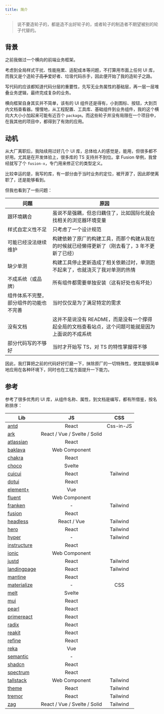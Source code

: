 ```yaml
---
title: 简介
---
```


> 说不要造轮子的，都是造不出好轮子的，或者轮子的制造者不期望被别的轮子代替的。

## 背景

之前我做过一个横向的前端业务框架。

考虑到全局样式干扰、性能拖累、适配成本等问题，不打算用市面上任何 UI 库，而我又是个造轮子~~高手~~爱好者、垃圾代码杀手，因此便开始了我的造轮子之路。

写代码的应该都知道代码分层的重要性，先写无业务属性的基础层，再一层一层堆叠业务逻辑，最终完成复杂的业务。

横向框架自身其实并不简单，该有的 UI 组件还是得有，小到图标、按钮，大到页内文档查看器。慢慢地，从工程配置、工具库、基础组件到业务组件，我的这个横向大大小小加起来可能有近百个 `package`。而这些轮子并没有局限在一个项目中，在我其他的项目中，都得到了有效的应用。

## 动机

从大厂离职后，我陆续用过好几个 UI 库，总体给人的感觉是，能用，但很多都不好用。尤其是在开发体验上，很多库的 TS 支持并不到位。拿 Fusion 举例，我曾经就写了个 `fusion-x`，专门用来修正它的类型定义。

比较幸运的是，我写的库，有一部分由于当时业务的定位，被开源了，因此即使离职了，还是能够看到。

但我也看到了一些问题：

| 问题 | 原因 |
| --- | --- |
| 跟环境耦合 | 虽说不是强耦，但总归藕住了，比如国际化就会找相关的浏览器环境变量 |
| 样式自定义性不足 | 只考虑了一个设计规范 |
| 可能已经没法继续维护 | 构建依赖了原厂的构建工具，而那个构建从我在的时候就已经懒得更新了（刚去看了，3 年不更新了已经） |
| 缺少单测 | 构建工具停止更新造成了相关依赖过时，单测跑不起来了，也就浇灭了我对单测的热情 |
| 不成系统（或品牌） | 所有组件都需要单独安装（这有好处也有坏处） |
| 组件体系不完整，部分组件的功能也不完善 | 当时仅仅是为了满足特定的需求 |
| 没有文档 | 这并不是说没有 README，而是没有一个撑得起全局的文档查看站点，这个问题可能就是因为上面说的不成系统 |
| 部分代码写的不够好 | 当时才开始写 TS，对 TS 的特性掌握得不够 |

因此，我打算把之前的代码好好打磨一下，抹除原厂的一切特殊性，使其能够简单地应用在各种环境下，同时也在工程方面提升一下能力。

## 参考

参考了很多优秀的 UI 库，从组件名称、属性，到文档是编写，都有所借鉴，按名称排序：

| Lib | JS | CSS |
| --- | :-: | :-: |
| [antd](https://ant.design) | React | Css-in-JS |
| [ark](https://ark-ui.com) | React / Vue / Svelte / Solid | |
| [atlassian](https://atlassian.design) | React | |
| [baklava](https://baklava.design) | Web Component | |
| [chakra](https://www.chakra-ui.com) | React | |
| [choco](https://choco-ui.com) | Svelte | |
| [cuicui](https://cuicui.day) | React | Tailwind |
| [dotui](https://dotui.org) | React | |
| [element+](https://element-plus.org) | Vue | |
| [fluent](https://learn.microsoft.com/en-us/fluent-ui/web-components) | Web Component | |
| [franken](https://franken-ui.dev) | - | Tailwind |
| [fusion](https://fusion.design) | React | |
| [headless](https://headlessui.com) | React / Vue | Tailwind |
| [hero](https://www.heroui.com) | React | Tailwind |
| [hyper](https://www.hyperui.dev) | - | Tailwind |
| [instructure](https://instructure.design) | React | |
| [ionic](https://ionicframework.com) | Web Component | |
| [justd](https://getjustd.com) | React | Tailwind |
| [landingpage](https://ui.nafisbd.com) | React | Tailwind |
| [mantine](https://mantine.dev) | React | |
| [materialize](https://materializecss.com) | - | CSS |
| [melt](https://www.melt-ui.com) | Svelte | |
| [mui](https://mui.com) | React | |
| [pearl](https://docs.pearl-ui.dev) | React | |
| [primereact](https://primereact.org) | React | |
| [radix](https://www.radix-ui.com) | React | |
| [reakit](https://reakit.io) | React | |
| [refine](https://refine.dev) | React | |
| [reka](https://reka-ui.com) | Vue | |
| [semantic](https://semantic-ui.com) | - | |
| [shadcn](https://ui.shadcn.com) | React | |
| [spectrum](https://react-spectrum.adobe.com/index.html) | React | |
| [tallstack](https://tallstackui.com) | Web Component | Tailwind |
| [theme](https://theme-ui.com) | React | Tailwind |
| [tremor](https://tremor.so) | React | Tailwind |
| [zag](https://zagjs.com) | React / Vue / Svelte / Solid | Tailwind |
